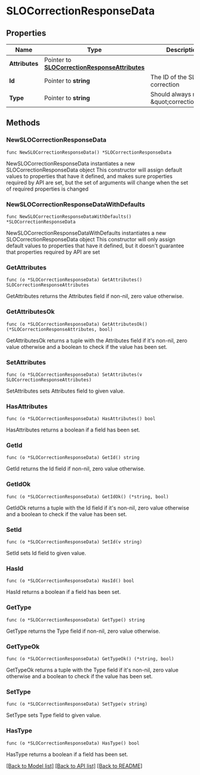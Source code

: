 # SLOCorrectionResponseData

## Properties

Name | Type | Description | Notes
------------ | ------------- | ------------- | -------------
**Attributes** | Pointer to [**SLOCorrectionResponseAttributes**](SLOCorrectionResponseAttributes.md) |  | [optional] 
**Id** | Pointer to **string** | The ID of the SLO correction | [optional] 
**Type** | Pointer to **string** | Should always return \&quot;correction\&quot; | [optional] 

## Methods

### NewSLOCorrectionResponseData

`func NewSLOCorrectionResponseData() *SLOCorrectionResponseData`

NewSLOCorrectionResponseData instantiates a new SLOCorrectionResponseData object
This constructor will assign default values to properties that have it defined,
and makes sure properties required by API are set, but the set of arguments
will change when the set of required properties is changed

### NewSLOCorrectionResponseDataWithDefaults

`func NewSLOCorrectionResponseDataWithDefaults() *SLOCorrectionResponseData`

NewSLOCorrectionResponseDataWithDefaults instantiates a new SLOCorrectionResponseData object
This constructor will only assign default values to properties that have it defined,
but it doesn't guarantee that properties required by API are set

### GetAttributes

`func (o *SLOCorrectionResponseData) GetAttributes() SLOCorrectionResponseAttributes`

GetAttributes returns the Attributes field if non-nil, zero value otherwise.

### GetAttributesOk

`func (o *SLOCorrectionResponseData) GetAttributesOk() (*SLOCorrectionResponseAttributes, bool)`

GetAttributesOk returns a tuple with the Attributes field if it's non-nil, zero value otherwise
and a boolean to check if the value has been set.

### SetAttributes

`func (o *SLOCorrectionResponseData) SetAttributes(v SLOCorrectionResponseAttributes)`

SetAttributes sets Attributes field to given value.

### HasAttributes

`func (o *SLOCorrectionResponseData) HasAttributes() bool`

HasAttributes returns a boolean if a field has been set.

### GetId

`func (o *SLOCorrectionResponseData) GetId() string`

GetId returns the Id field if non-nil, zero value otherwise.

### GetIdOk

`func (o *SLOCorrectionResponseData) GetIdOk() (*string, bool)`

GetIdOk returns a tuple with the Id field if it's non-nil, zero value otherwise
and a boolean to check if the value has been set.

### SetId

`func (o *SLOCorrectionResponseData) SetId(v string)`

SetId sets Id field to given value.

### HasId

`func (o *SLOCorrectionResponseData) HasId() bool`

HasId returns a boolean if a field has been set.

### GetType

`func (o *SLOCorrectionResponseData) GetType() string`

GetType returns the Type field if non-nil, zero value otherwise.

### GetTypeOk

`func (o *SLOCorrectionResponseData) GetTypeOk() (*string, bool)`

GetTypeOk returns a tuple with the Type field if it's non-nil, zero value otherwise
and a boolean to check if the value has been set.

### SetType

`func (o *SLOCorrectionResponseData) SetType(v string)`

SetType sets Type field to given value.

### HasType

`func (o *SLOCorrectionResponseData) HasType() bool`

HasType returns a boolean if a field has been set.


[[Back to Model list]](../README.md#documentation-for-models) [[Back to API list]](../README.md#documentation-for-api-endpoints) [[Back to README]](../README.md)



